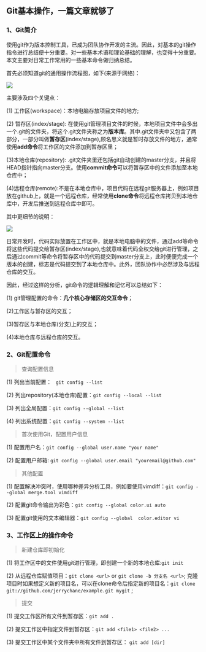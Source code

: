 ## Git基本操作，一篇文章就够了

### 1、Git简介

使用git作为版本控制工具，已成为团队协作开发的主流。因此，对基本的git操作指令进行总结便十分重要。对一些基本术语和理论基础的理解，也变得十分重要。本文主要对日常工作常用的一些基本命令做归纳总结。

首先必须知道git的通用操作流程图，如下(来源于网络)：

![](https://github.com/jerrychane/front-end-study/blob/master/img/2019082801.png)

主要涉及四个关键点：

(1) 工作区(workspace)：本地电脑存放项目文件的地方;

(2) 暂存区(index/stage): 在使用git管理项目文件的时候，本地项目文件中会多出一个.git的文件夹，将这个.git文件夹称之为**版本库**。其中.git文件夹中又包含了两部分，一部分叫做**暂存区**(index/stage),顾名思义就是暂时存放文件的地方，通常使用**add命令**将工作区的文件添加到暂存区里；

(3)本地仓库(repository): .git文件夹里还包括git自动创建的master分支，并且将HEAD指针指向master分支。使用**commit命令**可以将暂存区中的文件添加至本地仓库中；

(4)远程仓库(remote):不是在本地仓库中，项目代码在远程git服务器上，例如项目放在github上，就是一个远程仓库，经常使用**clone命令**将远程仓库拷贝到本地仓库中，开发后推送到远程仓库中即可。

其中更细节的说明：

![](https://github.com/jerrychane/front-end-study/blob/master/img/2019082802.png)

日常开发时，代码实际放置在工作区中，就是本地电脑中的文件，通过add等命令将这些代码提交给暂存区(index/stage),也就意味着代码全权交给git进行管理，之后通过commit等命令将暂存区中的代码提交到master分支上，此时便便完成一个版本的创建，标志是代码提交到了本地仓库中。此外，团队协作中必然涉及与远程仓库的交互。

因此，经过这样的分析，git命令的逻辑理解和记忆可以总结如下：

(1) git管理配置的命令：**几个核心存储区的交互命令**；

(2)工作区与暂存区的交互；

(3)暂存区与本地仓库(分支)上的交互；

(4)本地仓库与远程仓库的交互。

### 2、Git配置命令

> 查询配置信息

(1) 列出当前配置： ` git config --list`

(2) 列出repository(本地仓库)配置：`git config --local --list` 

(3) 列出全局配置：`git config --global --list`

(4) 列出系统配置：`git config --system --list`

> 首次使用Git，配置用户信息

(1) 配置用户名：`git config --global user.name "your name"`

(2) 配置用户邮箱: `git config --global user.email "youremail@github.com"`

> 其他配置

(1) 配置解决冲突时，使用哪种差异分析工具，例如要使用vimdiff：`git config --global merge.tool vimdiff`

(2) 配置git命令输出为彩色：`git config --global color.ui auto`

(3) 配置git使用的文本编辑器：`git config --global  color.editor vi`

### 3、工作区上的操作命令

> 新建仓库即初始化

(1) 将工作区中的文件使用git进行管理，即创建一个新的本地仓库:`git init`

(2) 从远程仓库赋值项目：`git clone <url>`  or `git clone -b 分支名 <url>`; 克隆项目时如果想定义新的项目名，可以在clone命令后指定新的项目名：`git clone git://github.com/jerrychane/example.git mygit` ; 

> 提交

(1) 提交工作区所有文件到暂存区：`git add .`

(2) 提交工作区中指定文件到暂存区：`git add <file1> <file2> ...`

(3) 提交工作区中某个文件夹中所有文件到暂存区： `git add [dir]`

